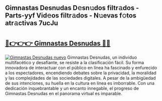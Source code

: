 ## Gimnastas Desnudas D𝚎sn𝚞dos filtr𝚊dos - Parts-yyf Vid𝚎os filtr𝚊dos - N𝚞evas f𝚘tos atr𝚊ctivas 7ucJu

# <h2><a href="http://mb9eag.tromn.icu/?c=Gimnastas+Desnudas">🔗👉👉👉 Gimnastas Desnudas 🔗🔗</a></h2>

[![Gimnastas Desnudas nuevo](https://i.imgur.com/pEAQMta.gif)](http://mb9eag.tromn.icu/?c=Gimnastas+Desnudas)
Gimnastas Desnudas, un individuo multifacético y desafiante, se resiste a la clasificación fácil. Su forma innovadora de interactuar con el público en línea ha fascinado y enfurecido a los espectadores, encendiendo debates sobre la privacidad, la moralidad y las complejidades de las sociedades digitales. A pesar de la ambigüedad de sus intenciones, su huella en la cultura en línea es imborrable. Con una dedicación inquebrantable y un encanto innegable, el progreso de Gimnastas Desnudas en el panorama virtual es imparable.

